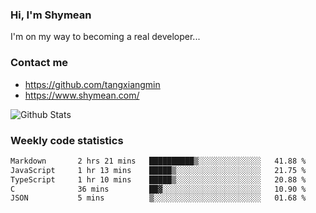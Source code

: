 ### Hi, I'm Shymean

I'm on my way to becoming a real developer...

### Contact me

- <https://github.com/tangxiangmin>
- <https://www.shymean.com/>

![Github Stats](https://github-readme-stats.vercel.app/api?username=tangxiangmin&show_icons=true&theme=dark)


###  Weekly code statistics

<!--START_SECTION:waka-->

```txt
Markdown       2 hrs 21 mins   ██████████▒░░░░░░░░░░░░░░   41.88 %
JavaScript     1 hr 13 mins    █████▒░░░░░░░░░░░░░░░░░░░   21.75 %
TypeScript     1 hr 10 mins    █████▒░░░░░░░░░░░░░░░░░░░   20.88 %
C              36 mins         ██▓░░░░░░░░░░░░░░░░░░░░░░   10.90 %
JSON           5 mins          ▒░░░░░░░░░░░░░░░░░░░░░░░░   01.68 %
```

<!--END_SECTION:waka-->